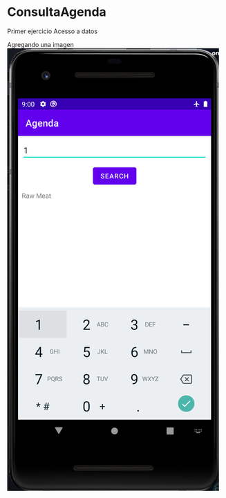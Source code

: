 # ConsultaAgenda
Primer ejercicio Acesso a datos

Agregando una imagen
![alt text](execute.png "FotoEjecucion")

